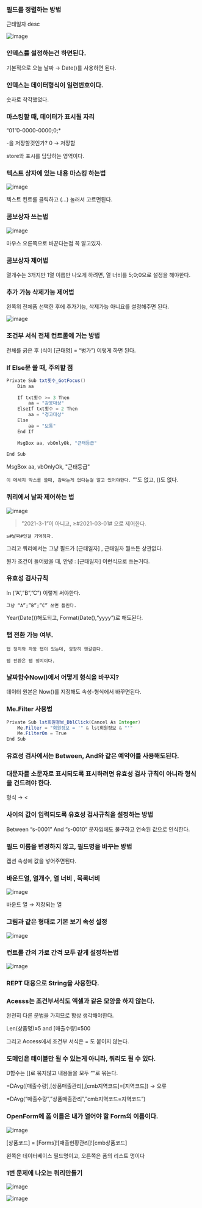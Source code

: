 ### 필드를 정렬하는 방법

근태일자 desc

![image](https://github.com/Shaa-code/Today-I-Learned/assets/70310271/e3e6d9ae-7843-494c-add7-23aa80064393)

### 인덱스를 설정하는건 하면된다.

기본적으로 오늘 날짜 → Date()를 사용하면 된다.

### 인덱스는 데이터형식이 일련번호이다.

숫자로 착각했었다.

### 마스킹할 때, 데이터가 표시될 자리

“01”0-0000-0000;0;*

-을 저장할것인가? 0 → 저장함

store와 표시를 담당하는 영역이다.

### 텍스트 상자에 있는 내용 마스킹 하는법

![image](https://github.com/Shaa-code/Today-I-Learned/assets/70310271/ed7cac9b-586d-437f-b189-126b4570ec48)

텍스트 컨트롤 클릭하고 (…) 눌러서 고르면된다.

### 콤보상자 쓰는법

![image](https://github.com/Shaa-code/Today-I-Learned/assets/70310271/872b6793-3c3c-4dec-aa69-351cd444ab06)

마우스 오른쪽으로 바꾼다는점 꼭 알고있자.

### 콤보상자 제어법

열개수는 3개지만 1열 이름만 나오게 하려면, 열 너비를 5;0;0으로 설정을 해야한다.

### 추가 가능 삭제가능 제어법

왼쪽위 전체폼 선택한 후에 추가기능, 삭제가능 아니요를 설정해주면 된다.

![image](https://github.com/Shaa-code/Today-I-Learned/assets/70310271/3b006e6d-edd2-4529-8257-4b704a7c1f99)

### 조건부 서식 전체 컨트롤에 거는 방법

전체를 긁은 후 (식이 [근태명] = “병가”) 이렇게 하면 된다.

### If Else문 쓸 때, 주의할 점

```java
Private Sub txt횟수_GotFocus()
    Dim aa
    
    If txt횟수 >= 3 Then
        aa = "감봉대상"
    ElseIf txt횟수 = 2 Then
        aa = "경고대상"
    Else
        aa = "보통"
    End If
    
    MsgBox aa, vbOnlyOk, "근태등급"
    
End Sub
```

MsgBox aa, vbOnlyOk, "근태등급"

`이 메세지 박스를 쓸때, 감싸는게 없다는걸 알고 있어야한다.` ””도 없고, ()도 없다.

### 쿼리에서 날짜 제어하는 법

![image](https://github.com/Shaa-code/Today-I-Learned/assets/70310271/cac9879c-0799-4a0b-8ecd-7288647813c5)

>”2021-3-1”이 아니고, ≥#2021-03-01# 으로 제어한다.

`≥#날짜#인걸 기억하자.`

그리고 쿼리에서는 그냥 필드가 [근태일자] , 근태일자 뭘쓰든 상관없다.

뭔가 조건이 들어왔을 때, 안녕 : [근태일자] 이런식으로 쓰는거다.

### 유효성 검사규칙

In (”A”,”B”,”C”) 이렇게 써야한다.

`그냥 “A”;”B”;”C” 쓰면 틀린다.`

Year(Date())해도되고, Format(Date(),“yyyy”)로 해도된다.

### 탭 전환 가능 여부.

`탭 정지와 자동 탭이 있는데, 굉장히 헷갈린다.`

`탭 전환은 탭 정지이다.`

### 날짜함수Now()에서 어떻게 형식을 바꾸지?

데이터 원본은 Now()를 지정해도 속성-형식에서 바꾸면된다.

### Me.Filter 사용법

```java
Private Sub lst회원정보_DblClick(Cancel As Integer)
    Me.Filter = "회원정보 = '" & lst회원정보 & "'"
    Me.FilterOn = True
End Sub
```

### 유효성 검사에서는 Between, And와 같은 예약어를 사용해도된다.

### 대문자를 소문자로 표시되도록 표시하려면 유효성 검사 규칙이 아니라 형식을 건드려야 한다.

형식 → <

### 사이의 값이 입력되도록 유효성 검사규칙을 설정하는 방법

Between “s-0001” And “s-0010” 문자임에도 불구하고 연속된 값으로 인식한다.

### 필드 이름을 변경하지 않고, 필드명을 바꾸는 방법

캡션 속성에 값을 넣어주면된다.

### 바운드열, 열개수, 열 너비 , 목록너비

![image](https://github.com/Shaa-code/Today-I-Learned/assets/70310271/6907dcb2-1d70-4b9b-a987-e9c46b2d4d7b)

바운드 열 → 저장되는 열

### 그림과 같은 형태로 기본 보기 속성 설정

![image](https://github.com/Shaa-code/Today-I-Learned/assets/70310271/b9047f18-fd3c-4c79-9bdd-1c4a174e8f7a)

### 컨트롤 간의 가로 간격 모두 같게 설정하는법

![image](https://github.com/Shaa-code/Today-I-Learned/assets/70310271/2bbc0a7a-f6a0-47f9-a784-e790a5eadc34)


### REPT 대용으로 String을 사용한다.

### Acesss는 조건부서식도 엑셀과 같은 모양을 하지 않는다.

완전히 다른 문법을 가지므로 항상 생각해야한다.

Len(상품명)≤5 and [매출수량]≥500

그리고 Access에서 조건부 서식은 = 도 붙이지 않는다.

### 도메인은 테이블만 될 수 있는게 아니라, 쿼리도 될 수 있다.

D함수는 []로 묶지않고 내용들을 모두 “”로 묶는다.

=DAvg([매출수량],[상품매출관리],[cmb지역코드]=[지역코드]) → 오류

=DAvg(”매출수량”,”상품매출관리”,”cmb지역코드=지역코드”)

### OpenForm에 폼 이름은 내가 열어야 할 Form의 이름이다.

![image](https://github.com/Shaa-code/Today-I-Learned/assets/70310271/a121c4e8-b3ed-43bf-845f-7727809cc8d4)

[상품코드] = [Forms]![매출현황관리]![cmb상품코드]

왼쪽은 데이터베이스 필드명이고, 오른쪽은 폼의 리스트 명이다

### 1번 문제에 나오는 쿼리만들기

![image](https://github.com/Shaa-code/Today-I-Learned/assets/70310271/9867e3ac-1baf-4a81-bc30-52672ff1a24d)

![image](https://github.com/Shaa-code/Today-I-Learned/assets/70310271/d9c2d361-bef5-4ed3-ae1c-940af50e7773)
